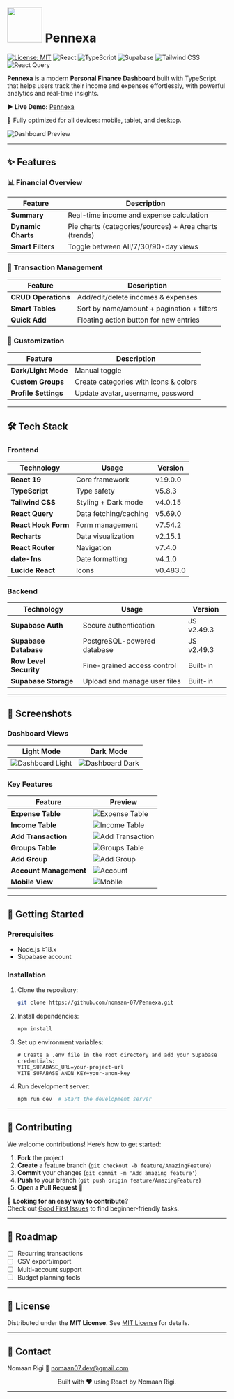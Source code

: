 # <img src="public/logo.png" width="80" /> Pennexa

[![License: MIT](https://img.shields.io/badge/License-MIT-blue.svg)](LICENSE)
![React](https://img.shields.io/badge/React-19.0-%2361DAFB)
![TypeScript](https://img.shields.io/badge/TypeScript-5.8-%233178C6)
![Supabase](https://img.shields.io/badge/Supabase-2.49-%233ECF8E)
![Tailwind CSS](https://img.shields.io/badge/Tailwind_CSS-4.0-%2338B2AC)
![React Query](https://img.shields.io/badge/React_Query-5.69-%23FF4154)

**Pennexa** is a modern **Personal Finance Dashboard** built with TypeScript that helps users track their income and expenses effortlessly, with powerful analytics and real-time insights.

▶ **Live Demo:** [Pennexa](https://nomaan-07.github.io/Pennexa)

📱 Fully optimized for all devices: mobile, tablet, and desktop.

![Dashboard Preview](public/screenshots/dashboard-preview.png)

---

## ✨ Features

### 📊 Financial Overview

| Feature            | Description                                            |
| ------------------ | ------------------------------------------------------ |
| **Summary**        | Real-time income and expense calculation               |
| **Dynamic Charts** | Pie charts (categories/sources) + Area charts (trends) |
| **Smart Filters**  | Toggle between All/7/30/90-day views                   |

### 🔄 Transaction Management

| Feature             | Description                                |
| ------------------- | ------------------------------------------ |
| **CRUD Operations** | Add/edit/delete incomes & expenses         |
| **Smart Tables**    | Sort by name/amount + pagination + filters |
| **Quick Add**       | Floating action button for new entries     |

### 🎨 Customization

| Feature              | Description                           |
| -------------------- | ------------------------------------- |
| **Dark/Light Mode**  | Manual toggle                         |
| **Custom Groups**    | Create categories with icons & colors |
| **Profile Settings** | Update avatar, username, password     |

---

## 🛠 Tech Stack

### Frontend

| Technology          | Usage                 | Version  |
| ------------------- | --------------------- | -------- |
| **React 19**        | Core framework        | v19.0.0  |
| **TypeScript**      | Type safety           | v5.8.3   |
| **Tailwind CSS**    | Styling + Dark mode   | v4.0.15  |
| **React Query**     | Data fetching/caching | v5.69.0  |
| **React Hook Form** | Form management       | v7.54.2  |
| **Recharts**        | Data visualization    | v2.15.1  |
| **React Router**    | Navigation            | v7.4.0   |
| **date-fns**        | Date formatting       | v4.1.0   |
| **Lucide React**    | Icons                 | v0.483.0 |

### Backend

| Technology             | Usage                        | Version    |
| ---------------------- | ---------------------------- | ---------- |
| **Supabase Auth**      | Secure authentication        | JS v2.49.3 |
| **Supabase Database**  | PostgreSQL-powered database  | JS v2.49.3 |
| **Row Level Security** | Fine-grained access control  | Built-in   |
| **Supabase Storage**   | Upload and manage user files | Built-in   |

---

## 📸 Screenshots

### Dashboard Views

| Light Mode                                                 | Dark Mode                                                |
| ---------------------------------------------------------- | -------------------------------------------------------- |
| ![Dashboard Light](public/screenshots/light-dashboard.png) | ![Dashboard Dark](public/screenshots/dark-dashboard.png) |

### Key Features

| Feature                | Preview                                                    |
| ---------------------- | ---------------------------------------------------------- |
| **Expense Table**      | ![Expense Table](public/screenshots/expense-table.png)     |
| **Income Table**       | ![Income Table](public/screenshots/income-table.png)       |
| **Add Transaction**    | ![Add Transaction](public/screenshots/add-transaction.png) |
| **Groups Table**       | ![Groups Table](public/screenshots/groups-table.png)       |
| **Add Group**          | ![Add Group](public/screenshots/add-group.png)             |
| **Account Management** | ![Account](public/screenshots/account.png)                 |
| **Mobile View**        | ![Mobile](public/screenshots/mobile-view.png)              |

---

## 🚀 Getting Started

### Prerequisites

- Node.js ≥18.x
- Supabase account

### Installation

1. Clone the repository:

   ```bash
   git clone https://github.com/nomaan-07/Pennexa.git
   ```

2. Install dependencies:

   ```bash
   npm install
   ```

3. Set up environment variables:

   ```env
   # Create a .env file in the root directory and add your Supabase credentials:
   VITE_SUPABASE_URL=your-project-url
   VITE_SUPABASE_ANON_KEY=your-anon-key
   ```

4. Run development server:
   ```bash
   npm run dev  # Start the development server
   ```

---

## 🤝 Contributing

We welcome contributions! Here’s how to get started:

1. **Fork** the project
2. **Create** a feature branch (`git checkout -b feature/AmazingFeature`)
3. **Commit** your changes (`git commit -m 'Add amazing feature'`)
4. **Push** to your branch (`git push origin feature/AmazingFeature`)
5. **Open a Pull Request** 🎉

🚀 **Looking for an easy way to contribute?**  
Check out [Good First Issues](https://github.com/nomaan-07/Pennexa/issues) to find beginner-friendly tasks.

---

## 🔮 Roadmap

- [ ] Recurring transactions
- [ ] CSV export/import
- [ ] Multi-account support
- [ ] Budget planning tools

---

## 📜 License

Distributed under the **MIT License**. See [MIT License](LICENSE) for details.

---

## 💌 Contact

Nomaan Rigi
📧 nomaan07.dev@gmail.com

<p align="center"> Built with ❤️ using React by Nomaan Rigi. </p>

---
